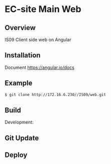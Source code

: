 EC-site Main Web
====

## Overview

IS09 Client side web on Angular

## Installation

Document
https://angular.io/docs

## Example 

```bash
$ git clone http://172.16.6.230//IS09/web.git
```

## Build

Development:


## Git Update

## Deploy